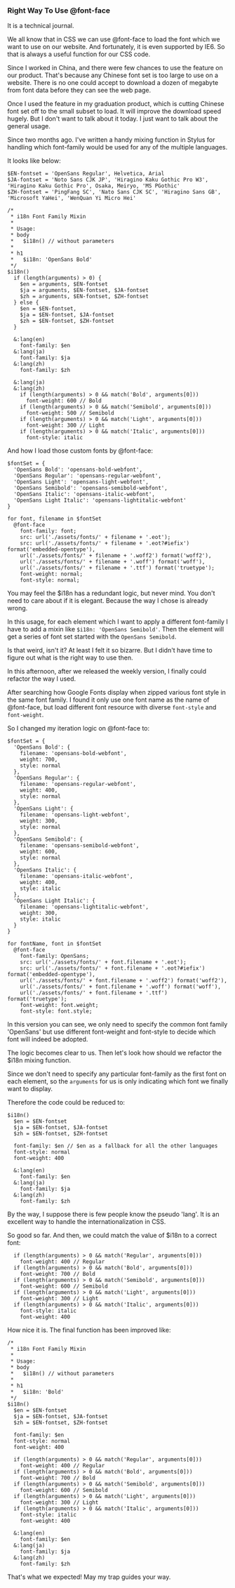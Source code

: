 ### Right Way To Use @font-face
It is a technical journal.

We all know that in CSS we can use @font-face to load the font which we want to use on our website. And fortunately, it is even supported by IE6. So that is always a useful function for our CSS code.

Since I worked in China, and there were few chances to use the feature on our product. That's because any Chinese font set is too large to use on a website. There is no one could accept to download a dozen of megabyte from font data before they can see the web page.

Once I used the feature in my graduation product, which is cutting Chinese font set off to the small subset to load. It will improve the download speed hugely. But I don't want to talk about it today. I just want to talk about the general usage.

Since two months ago. I've written a handy mixing function in Stylus for handling which font-family would be used for any of the multiple languages.

It looks like below:
```
$EN-fontset = 'OpenSans Regular', Helvetica, Arial
$JA-fontset = 'Noto Sans CJK JP', 'Hiragino Kaku Gothic Pro W3', 'Hiragino Kaku Gothic Pro', Osaka, Meiryo, 'MS PGothic'
$ZH-fontset = 'PingFang SC', 'Nato Sans CJK SC', 'Hiragino Sans GB', 'Microsoft YaHei', 'WenQuan Yi Micro Hei'

/*
 * i18n Font Family Mixin
 *
 * Usage:
 * body
 *   $i18n() // without parameters
 *
 * h1
 *   $i18n: 'OpenSans Bold'
 */
$i18n()
  if (length(arguments) > 0) {
    $en = arguments, $EN-fontset
    $ja = arguments, $EN-fontset, $JA-fontset
    $zh = arguments, $EN-fontset, $ZH-fontset
  } else {
    $en = $EN-fontset,
    $ja = $EN-fontset, $JA-fontset
    $zh = $EN-fontset, $ZH-fontset
  }

  &:lang(en)
    font-family: $en
  &:lang(ja)
    font-family: $ja
  &:lang(zh)
    font-family: $zh

  &:lang(ja)
  &:lang(zh)
    if (length(arguments) > 0 && match('Bold', arguments[0]))
      font-weight: 600 // Bold
    if (length(arguments) > 0 && match('Semibold', arguments[0]))
      font-weight: 500 // Semibold
    if (length(arguments) > 0 && match('Light', arguments[0]))
      font-weight: 300 // Light
    if (length(arguments) > 0 && match('Italic', arguments[0]))
      font-style: italic
```

And how I load those custom fonts by @font-face:
```
$fontSet = {
  'OpenSans Bold': 'opensans-bold-webfont',
  'OpenSans Regular': 'opensans-regular-webfont',
  'OpenSans Light': 'opensans-light-webfont',
  'OpenSans Semibold': 'opensans-semibold-webfont',
  'OpenSans Italic': 'opensans-italic-webfont',
  'OpenSans Light Italic': 'opensans-lightitalic-webfont'
}

for font, filename in $fontSet
  @font-face
    font-family: font;
    src: url('./assets/fonts/' + filename + '.eot');
    src: url('./assets/fonts/' + filename + '.eot?#iefix') format('embedded-opentype'),
    url('./assets/fonts/' + filename + '.woff2') format('woff2'),
    url('./assets/fonts/' + filename + '.woff') format('woff'),
    url('./assets/fonts/' + filename + '.ttf') format('truetype');
    font-weight: normal;
    font-style: normal;
```

You may feel the $i18n has a redundant logic, but never mind. You don't need to care about if it is elegant. Because the way I chose is already wrong.

In this usage, for each element which I want to apply a different font-family I have to add a mixin like `$i18n: 'OpenSans Semibold'`. Then the element will get a series of font set started with the `OpenSans Semibold`.

Is that weird, isn't it? At least I felt it so bizarre. But I didn't have time to figure out what is the right way to use then.

In this afternoon, after we released the weekly version, I finally could refactor the way I used.

After searching how Google Fonts display when zipped various font style in the same font family. I found it only use one font name as the name of @font-face, but load different font resource with diverse `font-style` and `font-weight`.

So I changed my iteration logic on @font-face to:
```
$fontSet = {
  'OpenSans Bold': {
    filename: 'opensans-bold-webfont',
    weight: 700,
    style: normal
  },
  'OpenSans Regular': {
    filename: 'opensans-regular-webfont',
    weight: 400,
    style: normal
  },
  'OpenSans Light': {
    filename: 'opensans-light-webfont',
    weight: 300,
    style: normal
  },
  'OpenSans Semibold': {
    filename: 'opensans-semibold-webfont',
    weight: 600,
    style: normal
  },
  'OpenSans Italic': {
    filename: 'opensans-italic-webfont',
    weight: 400,
    style: italic
  },
  'OpenSans Light Italic': {
    filename: 'opensans-lightitalic-webfont',
    weight: 300,
    style: italic
  }
}

for fontName, font in $fontSet
  @font-face
    font-family: OpenSans;
    src: url('./assets/fonts/' + font.filename + '.eot');
    src: url('./assets/fonts/' + font.filename + '.eot?#iefix') format('embedded-opentype'),
    url('./assets/fonts/' + font.filename + '.woff2') format('woff2'),
    url('./assets/fonts/' + font.filename + '.woff') format('woff'),
    url('./assets/fonts/' + font.filename + '.ttf') format('truetype');
    font-weight: font.weight;
    font-style: font.style;
```

In this version you can see, we only need to specify the common font family 'OpenSans' but use different font-weight and font-style to decide which font will indeed be adopted.

The logic becomes clear to us. Then let's look how should we refactor the $i18n mixing function.

Since we don't need to specify any particular font-family as the first font on each element, so the `arguments` for us is only indicating which font we finally want to display.

Therefore the code could be reduced to:
```
$i18n()
  $en = $EN-fontset
  $ja = $EN-fontset, $JA-fontset
  $zh = $EN-fontset, $ZH-fontset

  font-family: $en // $en as a fallback for all the other languages
  font-style: normal
  font-weight: 400

  &:lang(en)
    font-family: $en
  &:lang(ja)
    font-family: $ja
  &:lang(zh)
    font-family: $zh
```

By the way, I suppose there is few people know the pseudo 'lang'. It is an excellent way to handle the internationalization in CSS.

So good so far. And then, we could match the value of $i18n to a correct font:
```
  if (length(arguments) > 0 && match('Regular', arguments[0]))
    font-weight: 400 // Regular
  if (length(arguments) > 0 && match('Bold', arguments[0]))
    font-weight: 700 // Bold
  if (length(arguments) > 0 && match('Semibold', arguments[0]))
    font-weight: 600 // Semibold
  if (length(arguments) > 0 && match('Light', arguments[0]))
    font-weight: 300 // Light
  if (length(arguments) > 0 && match('Italic', arguments[0]))
    font-style: italic
    font-weight: 400
```

How nice it is. The final function has been improved like:
```
/*
 * i18n Font Family Mixin
 *
 * Usage:
 * body
 *   $i18n() // without parameters
 *
 * h1
 *   $i18n: 'Bold'
 */
$i18n()
  $en = $EN-fontset
  $ja = $EN-fontset, $JA-fontset
  $zh = $EN-fontset, $ZH-fontset

  font-family: $en
  font-style: normal
  font-weight: 400

  if (length(arguments) > 0 && match('Regular', arguments[0]))
    font-weight: 400 // Regular
  if (length(arguments) > 0 && match('Bold', arguments[0]))
    font-weight: 700 // Bold
  if (length(arguments) > 0 && match('Semibold', arguments[0]))
    font-weight: 600 // Semibold
  if (length(arguments) > 0 && match('Light', arguments[0]))
    font-weight: 300 // Light
  if (length(arguments) > 0 && match('Italic', arguments[0]))
    font-style: italic
    font-weight: 400

  &:lang(en)
    font-family: $en
  &:lang(ja)
    font-family: $ja
  &:lang(zh)
    font-family: $zh
```

That's what we expected! May my trap guides your way.
